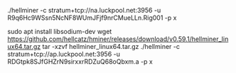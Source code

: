 ./hellminer -c stratum+tcp://na.luckpool.net:3956 -u R9q6Hc9WSsn5NcNF8WUmJFjf9nrCMueLLn.Rig001 -p x


sudo apt install libsodium-dev
wget https://github.com/hellcatz/hminer/releases/download/v0.59.1/hellminer_linux64.tar.gz
tar -xzvf hellminer_linux64.tar.gz
./hellminer -c stratum+tcp://ap.luckpool.net:3956 -u RDGtpk8SJfGHZrN9sirxxrRDZuQ68oQbxm.a -p x
